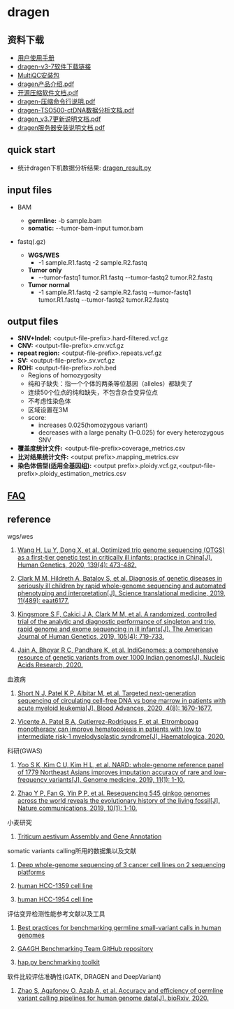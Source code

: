 # dragen

## 资料下载

  + [用户使用手册](Documents/User-Guide.pdf)
  + [dragen-v3-7软件下载链接](https://sapac.support.illumina.com/downloads/illumina-dragen-v3-7-installers.html)
  + [MultiQC安装包](Documents/MultiQC-master.zip)
  + [dragen产品介绍.pdf](Documents/dragen产品介绍.pdf)
  + [开源压缩软件文档.pdf](Documents/开源压缩软件文档.pdf)
  + [dragen-压缩命令行说明.pdf](Documents/dragen-压缩命令行说明.pdf)
  + [dragen-TSO500-ctDNA数据分析文档.pdf](Documents/dragen-TSO500-ctDNA分析文档.pdf)
  + [dragen_v3.7更新说明文档.pdf](Documents/DRAGEN-v3.7更新说明文档.pdf)
  + [dragen服务器安装说明文档.pdf](Documents/dragen_v3服务器场地准备和安装指南.pdf)

## quick start
+ 统计dragen下机数据分析结果: [dragen_result.py](script/core)

## input files

* BAM
  + **germline:** -b sample.bam
  + **somatic:**  --tumor-bam-input tumor.bam
    
* fastq(.gz)
  + **WGS/WES**
    + -1 sample.R1.fastq -2 sample.R2.fastq
  + **Tumor only**
    + --tumor-fastq1 tumor.R1.fastq --tumor-fastq2 tumor.R2.fastq
  + **Tumor normal**
    + -1 sample.R1.fastq -2 sample.R2.fastq --tumor-fastq1 tumor.R1.fastq --tumor-fastq2 tumor.R2.fastq
## output files
  + **SNV+Indel:**                \<output-file-prefix\>.hard-filtered.vcf.gz
  + **CNV:**                      \<output-file-prefix\>.cnv.vcf.gz
  + **repeat region:**            \<output-file-prefix\>.repeats.vcf.gz
  + **SV:**                       \<output-file-prefix\>.sv.vcf.gz
  + **ROH:**  \<output-file-prefix\>.roh.bed
    + Regions of homozygosity
    + 纯和子缺失：指一个个体的两条等位基因（alleles）都缺失了
    + 连续50个位点的纯和缺失，不包含杂合变异位点
    + 不考虑性染色体
    + 区域设置在3M
    + score: 
        + increases 0.025(homozygous variant) 
        + decreases with a large penalty (1–0.025) for every heterozygous SNV
  + **覆盖度统计文件:**      \<output-file-prefix\>coverage_metrics.csv
  + **比对结果统计文件:**  \<output prefix\>.mapping_metrics.csv
  + **染色体倍型(适用全基因组):**      \<output prefix\>.ploidy.vcf.gz,\<output-file-prefix\>.ploidy_estimation_metrics.csv


## [FAQ](FAQ/)

## reference

wgs/wes
  
1. [Wang H, Lu Y, Dong X, et al. Optimized trio genome sequencing (OTGS) as a first-tier genetic test in critically ill infants: practice in China[J]. Human Genetics, 2020, 139(4): 473-482.](https://link.springer.com/article/10.1007/s00439-019-02103-8)

2. [Clark M M, Hildreth A, Batalov S, et al. Diagnosis of genetic diseases in seriously ill children by rapid whole-genome sequencing and automated phenotyping and interpretation[J]. Science translational medicine, 2019, 11(489): eaat6177.](https://stm.sciencemag.org/content/11/489/eaat6177)

3. [Kingsmore S F, Cakici J A, Clark M M, et al. A randomized, controlled trial of the analytic and diagnostic performance of singleton and trio, rapid genome and exome sequencing in ill infants[J]. The American Journal of Human Genetics, 2019, 105(4): 719-733.](https://www.sciencedirect.com/science/article/pii/S0002929719303131)

4. [Jain A, Bhoyar R C, Pandhare K, et al. IndiGenomes: a comprehensive resource of genetic variants from over 1000 Indian genomes[J]. Nucleic Acids Research, 2020.](https://academic.oup.com/nar/advance-article/doi/10.1093/nar/gkaa923/5937082?login=true)

血液病

1. [Short N J, Patel K P, Albitar M, et al. Targeted next-generation sequencing of circulating cell-free DNA vs bone marrow in patients with acute myeloid leukemia[J]. Blood Advances, 2020, 4(8): 1670-1677.](https://ashpublications.org/blood/article/132/Supplement%201/4212/275750/Targeted-Next-Generation-Sequencing-of-Cell-Free)

2. [Vicente A, Patel B A, Gutierrez-Rodrigues F, et al. Eltrombopag monotherapy can improve hematopoiesis in patients with low to intermediate risk-1 myelodysplastic syndrome[J]. Haematologica, 2020.](https://haematologica.org/article/view/9761)

科研(GWAS)

1. [Yoo S K, Kim C U, Kim H L, et al. NARD: whole-genome reference panel of 1779 Northeast Asians improves imputation accuracy of rare and low-frequency variants[J]. Genome medicine, 2019, 11(1): 1-10.](https://genomemedicine.biomedcentral.com/articles/10.1186/s13073-019-0677-z)

2. [Zhao Y P, Fan G, Yin P P, et al. Resequencing 545 ginkgo genomes across the world reveals the evolutionary history of the living fossil[J]. Nature communications, 2019, 10(1): 1-10.](https://www.nature.com/articles/s41467-019-12133-5)

小麦研究

1. [Triticum aestivum Assembly and Gene Annotation](https://plants.ensembl.org/Triticum_aestivum/Info/Annotation/)

somatic variants calling所用的数据集以及文献

1. [Deep whole-genome sequencing of 3 cancer cell lines on 2 sequencing platforms](https://www.nature.com/articles/s41598-019-55636-3#MOESM1)

2. [human HCC-1359 cell line](https://www.ebi.ac.uk/ols/ontologies/efo/terms?short_form=EFO_0002185)

3. [human HCC-1954 cell line](https://www.ebi.ac.uk/ols/ontologies/efo/terms?short_form=EFO_0001175)

评估变异检测性能参考文献以及工具

1. [Best practices for benchmarking germline small-variant calls in human genomes](https://www.nature.com/articles/s41587-019-0054-x)

2. [GA4GH Benchmarking Team GitHub repository](https://github.com/ga4gh/benchmarking-tools)

3. [hap.py benchmarking toolkit](https://github.com/Illumina/hap.py)

软件比较评估准确性(GATK, DRAGEN and DeepVariant)

1. [Zhao S, Agafonov O, Azab A, et al. Accuracy and efficiency of germline variant calling pipelines for human genome data[J]. bioRxiv, 2020.](https://www.nature.com/articles/s41598-020-77218-4)


